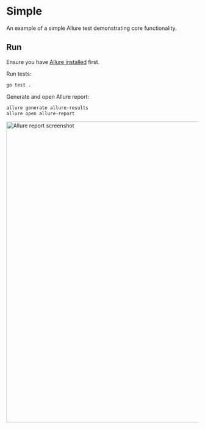 # Simple

An example of a simple Allure test demonstrating core functionality.

## Run

Ensure you have [Allure installed](https://allurereport.org/docs/install/) first.

Run tests:

```bash
go test .
```

Generate and open Allure report:

```bash
allure generate allure-results
allure open allure-report
```
<img width="1142" height="790" alt="Allure report screenshot" src="https://github.com/user-attachments/assets/6f8e9223-18de-4c20-a2c2-2644a74a2130" />
